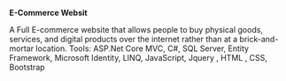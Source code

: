 **E-Commerce Websit**


A Full E-commerce website that allows people to buy physical goods, services, and digital products over the internet rather than at a brick-and-mortar location. Tools: ASP.Net Core MVC, C#, SQL Server, Entity Framework, Microsoft Identity, LINQ, JavaScript, Jquery , HTML , CSS, Bootstrap
